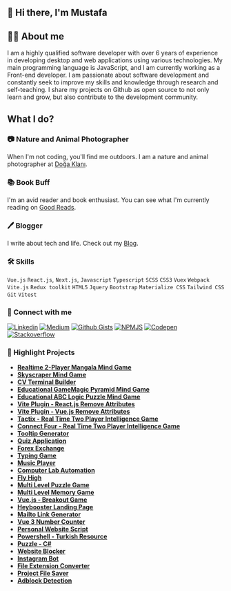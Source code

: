## 👋 Hi there, I'm Mustafa

## 👨‍💻 About me

I am a highly qualified software developer with over 6 years of experience in developing desktop and web applications using various technologies. My main programming language is JavaScript, and I am currently working as a Front-end developer. I am passionate about software development and constantly seek to improve my skills and knowledge through research and self-teaching. I share my projects on Github as open source to not only learn and grow, but also contribute to the development community.

## What I do?

### 📷 Nature and Animal Photographer
When I'm not coding, you'll find me outdoors. I am a nature and animal photographer at [Doğa Klanı](https://instagram.com/dogaklani).

### 📚 Book Buff
I'm an avid reader and book enthusiast. You can see what I'm currently reading on [Good Reads](https://goodreads.com/mustafadalga).

### 🖊️ Blogger
I write about tech and life. Check out my [Blog](https://sft.hashnode.dev/).


### 🛠 Skills
`Vue.js` `React.js`, `Next.js`, `Javascript` `Typescript` `SCSS` `CSS3` `Vuex` `Webpack` `Vite.js` `Redux toolkit` `HTML5` `Jquery` `Bootstrap` `Materialize CSS` `Tailwind CSS` `Git` `Vitest`

### 🔗 Connect with me
[![Linkedin](https://img.shields.io/badge/-Linkedin-blue?style=flat-square&logo=Linkedin&logoColor=white&link=LINK_TO_LINKEDIN)](https://linkedin.com/in/mustafadalga/)
[![Medium](https://img.shields.io/badge/-Medium-000?style=flat-square&logo=Medium&logoColor=white&link=LINK_TO_MEDIUM)](https://medium.com/@mustafadalga)
[![Github Gists](https://img.shields.io/badge/-Github_Gists-000?style=flat-square&logo=Github&logoColor=white&link=LINK_TO_GITHUB_GISTS)](https://gist.github.com/mustafadalga)
[![NPMJS](https://img.shields.io/badge/-NPMJS-CB3837?style=flat-square&logo=npm&logoColor=white&link=LINK_TO_NPMJS)](https://www.npmjs.com/~mustafadalga)
[![Codepen](https://img.shields.io/badge/-Codepen-000?style=flat-square&logo=Codepen&logoColor=white&link=LINK_TO_CODEPEN)](https://codepen.io/mustafadalga)
[![Stackoverflow](https://img.shields.io/badge/-Stackoverflow-FE7A16?style=flat-square&logo=Stackoverflow&logoColor=white&link=LINK_TO_STACKOVERFLOW)](https://stackoverflow.com/users/10636297/mustafa)

### 🌟 Highlight Projects

* **[Realtime 2-Player Mangala Mind Game](https://github.com/mustafadalga/mangala)**
* **[Skyscraper Mind Game](https://github.com/mustafadalga/skyscraper)**
* **[CV Terminal Builder](https://github.com/mustafadalga/cv-terminal-builder)**
* **[Educational GameMagic Pyramid Mind Game](https://github.com/mustafadalga/magic-pyramid)**
* **[Educational ABC Logic Puzzle Mind Game](https://github.com/mustafadalga/abc-logic-puzzle)**
* **[Vite Plugin - React.js Remove Attributes](https://www.npmjs.com/package/react-remove-attr)**
* **[Vite Plugin - Vue.js Remove Attributes](https://www.npmjs.com/package/remove-attr)**
* **[Tactix - Real Time Two Player Intelligence Game](https://github.com/mustafadalga/tactix)**
* **[Connect Four - Real Time Two Player Intelligence Game](https://github.com/mustafadalga/dortleme)**
* **[Tooltip Generator](https://github.com/mustafadalga/tooltip-generator)**
* **[Quiz Application](https://github.com/mustafadalga/quiz-app)**
* **[Forex Exchange](https://github.com/mustafadalga/forex-exchange)**
* **[Typing Game](https://github.com/mustafadalga/typing-game)**
* **[Music Player](https://github.com/mustafadalga/music-player)**
* **[Computer Lab Automation](https://github.com/mustafadalga/bilgisayar-lab-otomasyonu)**
* **[Fly High](https://github.com/mustafadalga/fly-high)**
* **[Multi Level Puzzle Game](https://github.com/mustafadalga/puzzle)**
* **[Multi Level Memory Game](https://github.com/mustafadalga/memory-game)**
* **[Vue.js - Breakout Game](https://github.com/mustafadalga/breakout-game)**
* **[Heybooster Landing Page](https://github.com/mustafadalga/heybooster-landing-page-2)**
* **[Mailto Link Generator](https://github.com/mustafadalga/mailto-link-generator)**
* **[Vue 3 Number Counter](https://www.npmjs.com/package/vue3-number-counter)**
* **[Personal Website Script](https://github.com/mustafadalga/PHP-Kisisel-Website-Scripti)**
* **[Powershell - Turkish Resource](https://github.com/mustafadalga/powershell)**
* **[Puzzle - C#](https://github.com/mustafadalga/puzzle-game)**
* **[Website Blocker](https://github.com/mustafadalga/website-blocker)**
* **[Instagram Bot](https://github.com/mustafadalga/Instagram-Bot)**
* **[File Extension Converter](https://github.com/mustafadalga/file-extension-converter)**
* **[Project File Saver](https://github.com/mustafadalga/project-file-saver)**
* **[Adblock Detection](https://github.com/mustafadalga/adblock-detection)**
